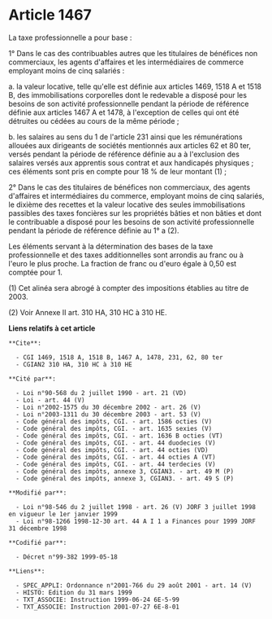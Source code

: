 # Article 1467

La taxe professionnelle a pour base :

1° Dans le cas des contribuables autres que les titulaires de bénéfices non commerciaux, les agents d'affaires et les
intermédiaires de commerce employant moins de cinq salariés :

a. la valeur locative, telle qu'elle est définie aux articles 1469, 1518 A et 1518 B, des immobilisations corporelles dont le
redevable a disposé pour les besoins de son activité professionnelle pendant la période de référence définie aux articles
1467 A et 1478, à l'exception de celles qui ont été détruites ou cédées au cours de la même période ;

b. les salaires au sens du 1 de l'article 231 ainsi que les rémunérations allouées aux dirigeants de sociétés mentionnés aux
articles 62 et 80 ter, versés pendant la période de référence définie au a à l'exclusion des salaires versés aux apprentis
sous contrat et aux handicapés physiques ; ces éléments sont pris en compte pour 18 % de leur montant (1) ;

2° Dans le cas des titulaires de bénéfices non commerciaux, des agents d'affaires et intermédiaires du commerce, employant
moins de cinq salariés, le dixième des recettes et la valeur locative des seules immobilisations passibles des taxes
foncières sur les propriétés bâties et non bâties et dont le contribuable a disposé pour les besoins de son activité
professionnelle pendant la période de référence définie au 1° a (2).

Les éléments servant à la détermination des bases de la taxe professionnelle et des taxes additionnelles sont arrondis au
franc ou à l'euro le plus proche. La fraction de franc ou d'euro égale à 0,50 est comptée pour 1.

(1) Cet alinéa sera abrogé à compter des impositions établies au titre de 2003.

(2) Voir Annexe II art. 310 HA, 310 HC à 310 HE.

**Liens relatifs à cet article**

	**Cite**:

	  - CGI 1469, 1518 A, 1518 B, 1467 A, 1478, 231, 62, 80 ter
	  - CGIAN2 310 HA, 310 HC à 310 HE

	**Cité par**:

	  - Loi n°90-568 du 2 juillet 1990 - art. 21 (VD)
	  - Loi - art. 44 (V)
	  - Loi n°2002-1575 du 30 décembre 2002 - art. 26 (V)
	  - Loi n°2003-1311 du 30 décembre 2003 - art. 53 (V)
	  - Code général des impôts, CGI. - art. 1586 octies (V)
	  - Code général des impôts, CGI. - art. 1635 sexies (V)
	  - Code général des impôts, CGI. - art. 1636 B octies (VT)
	  - Code général des impôts, CGI. - art. 44 duodecies (V)
	  - Code général des impôts, CGI. - art. 44 octies (VD)
	  - Code général des impôts, CGI. - art. 44 octies A (VT)
	  - Code général des impôts, CGI. - art. 44 terdecies (V)
	  - Code général des impôts, annexe 3, CGIAN3. - art. 49 M (P)
	  - Code général des impôts, annexe 3, CGIAN3. - art. 49 S (P)

	**Modifié par**:

	  - Loi n°98-546 du 2 juillet 1998 - art. 26 (V) JORF 3 juillet 1998 en vigueur le 1er janvier 1999
	  - Loi n°98-1266 1998-12-30 art. 44 A I 1 a Finances pour 1999 JORF 31 décembre 1998

	**Codifié par**:

	  - Décret n°99-382 1999-05-18

	**Liens**:

	  - SPEC_APPLI: Ordonnance n°2001-766 du 29 août 2001 - art. 14 (V)
	  - HISTO: Edition du 31 mars 1999
	  - TXT_ASSOCIE: Instruction 1999-06-24 6E-5-99
	  - TXT_ASSOCIE: Instruction 2001-07-27 6E-8-01

